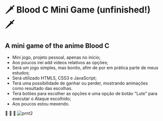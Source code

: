 # 🗡️ Blood C Mini Game (unfinished!) 🗡️ 
## A mini game of the anime Blood C

* Mini jogo, projeto pessoal, apenas no início;
* Aos poucos irei add videos relativos as opções;
* Será um jogo simples, mas bonito, afim de por em prática parte de meus estudos;
* Será utilizado HTML5, CSS3 e JavaScript;
* Terá uma possibilidade de ganhar ou perder, mostrando animações como resultado das escolhas.
* Terá botões para escolher as opções e uma opção de botão "Lute" para executar o Ataque escolhido;
* Aos poucos estou mexendo.

:rocket: :rocket: :rocket:
![prnt2](https://user-images.githubusercontent.com/82122343/131225900-5e29cf33-5e95-4242-bf58-b24cc039415d.jpg)

